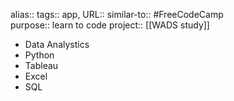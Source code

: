 alias::
tags:: app, 
URL::
similar-to:: #FreeCodeCamp  
purpose:: learn to code 
project:: [[WADS study]]

- Data Analystics
- Python
- Tableau
- Excel
- SQL